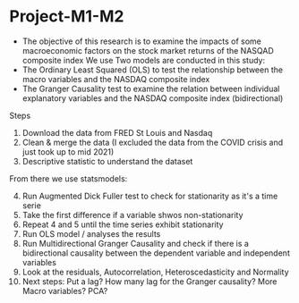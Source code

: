# Project-M1-M2

- The objective of this research is to examine the impacts of some macroeconomic factors on the stock market returns of the NASQAD composite index 
We use Two models are conducted in this study: 
- The Ordinary Least Squared (OLS) to test the relationship between the macro variables and the NASDAQ composite index
- The Granger Causality test to examine the relation between individual explanatory variables and the NASDAQ composite index (bidirectional)

Steps 
1. Download the data from FRED St Louis and Nasdaq
2. Clean & merge the data (I excluded the data from the COVID crisis and just took up to mid 2021)
3. Descriptive statistic to understand the dataset

From there we use statsmodels:

4. Run Augmented Dick Fuller test to check for stationarity as it's a time serie
5. Take the first difference if a variable shwos non-stationarity
6. Repeat 4 and 5 until the time series exhibit stationarity
7. Run OLS model / analyses the results 
8. Run Multidirectional Granger Causality and check if there is a bidirectional causality between the dependent variable and independent variables
9. Look at the residuals, Autocorrelation, Heteroscedasticity and Normality
10. Next steps: Put a lag? How many lag for the Granger causality? More Macro variables? PCA?
